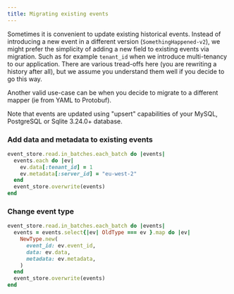 ```yaml
---
title: Migrating existing events
---
```


Sometimes it is convenient to update existing historical events. Instead of introducing a new event in a different version (`SomethingHappened-v2`), we might prefer the simplicity of adding a new field to existing events via migration. Such as for example `tenant_id` when we introduce multi-tenancy to our application. There are various tread-offs here (you are rewriting a history after all), but we assume you understand them well if you decide to go this way.

Another valid use-case can be when you decide to migrate to a different mapper (ie from YAML to Protobuf).

Note that events are updated using "upsert" capabilities of your MySQL, PostgreSQL or Sqlite 3.24.0+ database.

### Add data and metadata to existing events

```ruby
event_store.read.in_batches.each_batch do |events|
  events.each do |ev|
    ev.data[:tenant_id] = 1
    ev.metadata[:server_id] = "eu-west-2"
  end
  event_store.overwrite(events)
end
```

### Change event type

```ruby
event_store.read.in_batches.each_batch do |events|
  events = events.select{|ev| OldType === ev }.map do |ev|
    NewType.new(
      event_id: ev.event_id,
      data: ev.data,
      metadata: ev.metadata,
    )
  end
  event_store.overwrite(events)
end
```
